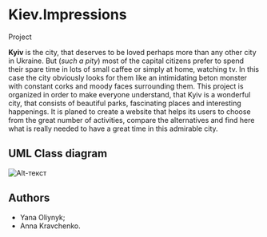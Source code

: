 # Kiev.Impressions
Project

**Kyiv** is the city, that deserves to be loved perhaps more than any other city in Ukraine. But (*such a pity*) most of the capital citizens prefer to spend their spare time in lots of small caffee or simply at home, watching tv. In this case the city obviously looks for them like an intimidating beton monster with constant corks and moody faces surrounding them.
This project is organized in order to make everyone understand, that Kyiv is a wonderful city, that consists of beautiful parks, fascinating places and interesting happenings.
It is planed to create a website that helps its users to choose from the great number of activities, compare the alternatives and find here what is really needed to have a great time in this admirable city.


UML Class diagram
---------------------------------------------------

![Alt-текст](https://pp.vk.me/c622527/v622527609/2f2c1/Vm0kFBZyZ50.jpg "UML Class diagram")

Authors
------------------------------------------------------
* Yana Oliynyk;
* Anna Kravchenko.
